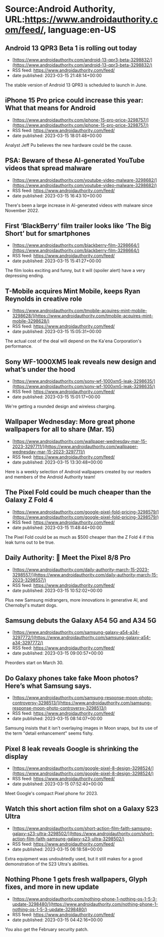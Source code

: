 # Source:Android Authority, URL:https://www.androidauthority.com/feed/, language:en-US

## Android 13 QPR3 Beta 1 is rolling out today
 - [https://www.androidauthority.com/android-13-qpr3-beta-3298832/](https://www.androidauthority.com/android-13-qpr3-beta-3298832/)
 - RSS feed: https://www.androidauthority.com/feed/
 - date published: 2023-03-15 21:48:14+00:00

The stable version of Android 13 QPR3 is scheduled to launch in June.

## iPhone 15 Pro price could increase this year: What that means for Android
 - [https://www.androidauthority.com/iphone-15-pro-price-3298757/](https://www.androidauthority.com/iphone-15-pro-price-3298757/)
 - RSS feed: https://www.androidauthority.com/feed/
 - date published: 2023-03-15 18:01:48+00:00

Analyst Jeff Pu believes the new hardware could be the cause.

## PSA: Beware of these AI-generated YouTube videos that spread malware
 - [https://www.androidauthority.com/youtube-video-malware-3298682/](https://www.androidauthority.com/youtube-video-malware-3298682/)
 - RSS feed: https://www.androidauthority.com/feed/
 - date published: 2023-03-15 16:43:10+00:00

There's been a large increase in AI-generated videos with malware since November 2022.

## First ‘BlackBerry’ film trailer looks like ‘The Big Short’ but for smartphones
 - [https://www.androidauthority.com/blackberry-film-3298664/](https://www.androidauthority.com/blackberry-film-3298664/)
 - RSS feed: https://www.androidauthority.com/feed/
 - date published: 2023-03-15 15:41:27+00:00

The film looks exciting and funny, but it will (spoiler alert) have a very depressing ending.

## T-Mobile acquires Mint Mobile, keeps Ryan Reynolds in creative role
 - [https://www.androidauthority.com/tmobile-acquires-mint-mobile-3298628/](https://www.androidauthority.com/tmobile-acquires-mint-mobile-3298628/)
 - RSS feed: https://www.androidauthority.com/feed/
 - date published: 2023-03-15 15:05:31+00:00

The actual cost of the deal will depend on the Ka'ena Corporation's performance.

## Sony WF-1000XM5 leak reveals new design and what’s under the hood
 - [https://www.androidauthority.com/sony-wf-1000xm5-leak-3298635/](https://www.androidauthority.com/sony-wf-1000xm5-leak-3298635/)
 - RSS feed: https://www.androidauthority.com/feed/
 - date published: 2023-03-15 15:01:17+00:00

We're getting a rounded design and wireless charging.

## Wallpaper Wednesday: More great phone wallpapers for all to share (Mar. 15)
 - [https://www.androidauthority.com/wallpaper-wednesday-mar-15-2023-3297711/](https://www.androidauthority.com/wallpaper-wednesday-mar-15-2023-3297711/)
 - RSS feed: https://www.androidauthority.com/feed/
 - date published: 2023-03-15 13:30:48+00:00

Here is a weekly selection of Android wallpapers created by our readers and members of the Android Authority team!

## The Pixel Fold could be much cheaper than the Galaxy Z Fold 4
 - [https://www.androidauthority.com/google-pixel-fold-pricing-3298579/](https://www.androidauthority.com/google-pixel-fold-pricing-3298579/)
 - RSS feed: https://www.androidauthority.com/feed/
 - date published: 2023-03-15 11:48:44+00:00

The Pixel Fold could be as much as $500 cheaper than the Z Fold 4 if this leak turns out to be true.

## Daily Authority: 👋 Meet the Pixel 8/8 Pro
 - [https://www.androidauthority.com/daily-authority-march-15-2023-3298557/](https://www.androidauthority.com/daily-authority-march-15-2023-3298557/)
 - RSS feed: https://www.androidauthority.com/feed/
 - date published: 2023-03-15 10:52:02+00:00

Plus new Samsung midrangers, more innovations in generative AI, and Chernobyl's mutant dogs.

## Samsung debuts the Galaxy A54 5G and A34 5G
 - [https://www.androidauthority.com/samsung-galaxy-a54-a34-3297772/](https://www.androidauthority.com/samsung-galaxy-a54-a34-3297772/)
 - RSS feed: https://www.androidauthority.com/feed/
 - date published: 2023-03-15 09:00:57+00:00

Preorders start on March 30.

## Do Galaxy phones take fake Moon photos? Here’s what Samsung says.
 - [https://www.androidauthority.com/samsung-response-moon-photo-controversy-3298513/](https://www.androidauthority.com/samsung-response-moon-photo-controversy-3298513/)
 - RSS feed: https://www.androidauthority.com/feed/
 - date published: 2023-03-15 08:14:07+00:00

Samsung insists that it isn't overlaying images in Moon snaps, but its use of the term "detail enhancement" seems fishy.

## Pixel 8 leak reveals Google is shrinking the display
 - [https://www.androidauthority.com/google-pixel-8-design-3298524/](https://www.androidauthority.com/google-pixel-8-design-3298524/)
 - RSS feed: https://www.androidauthority.com/feed/
 - date published: 2023-03-15 07:52:40+00:00

Meet Google's compact Pixel phone for 2023.

## Watch this short action film shot on a Galaxy S23 Ultra
 - [https://www.androidauthority.com/short-action-film-faith-samsung-galaxy-s23-ultra-3298502/](https://www.androidauthority.com/short-action-film-faith-samsung-galaxy-s23-ultra-3298502/)
 - RSS feed: https://www.androidauthority.com/feed/
 - date published: 2023-03-15 06:18:58+00:00

Extra equipment was undoubtedly used, but it still makes for a good demonstration of the S23 Ultra's abilities.

## Nothing Phone 1 gets fresh wallpapers, Glyph fixes, and more in new update
 - [https://www.androidauthority.com/nothing-phone-1-nothing-os-1-5-3-update-3298480/](https://www.androidauthority.com/nothing-phone-1-nothing-os-1-5-3-update-3298480/)
 - RSS feed: https://www.androidauthority.com/feed/
 - date published: 2023-03-15 04:42:16+00:00

You also get the February security patch.

